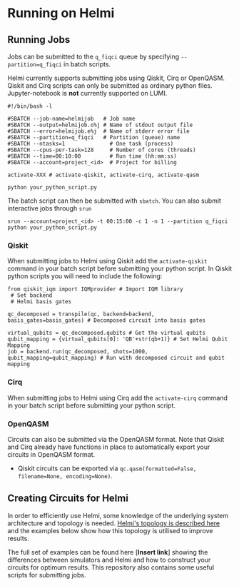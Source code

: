 # Running on Helmi

## Running Jobs

Jobs can be submitted to the `q_fiqci` queue by specifying `--partition=q_fiqci` in batch scripts. 

Helmi currently supports submitting jobs using Qiskit, Cirq or OpenQASM. Qiskit and Cirq scripts can only be submitted as ordinary python files. Jupyter-notebook is **not** currently supported on LUMI.

	#!/bin/bash -l
	 
	#SBATCH --job-name=helmijob   # Job name
	#SBATCH --output=helmijob.o%j # Name of stdout output file
	#SBATCH --error=helmijob.e%j  # Name of stderr error file
	#SBATCH --partition=q_fiqci   # Partition (queue) name
	#SBATCH --ntasks=1              # One task (process)
	#SBATCH --cpus-per-task=128     # Number of cores (threads)
	#SBATCH --time=00:10:00         # Run time (hh:mm:ss)
	#SBATCH --account=project_<id>  # Project for billing
	 
	activate-XXX # activate-qiskit, activate-cirq, activate-qasm
	 
	python your_python_script.py

The batch script can then be submitted with `sbatch`. You can also submit interactive jobs through `srun` 

	srun --account=project_<id> -t 00:15:00 -c 1 -n 1 --partition q_fiqci python your_python_script.py

<!-- Each user will need to know:
	- Queue/Partition to submit jobs to on LUMI
	- Batch job preamble activate-XXX to activate env on Helmi
	- Python backend preamble to set the backend as Helmi
	- Basis gates and Qubit Mapping for Helmi
	- Printing results such that results are returned to LUMI (TBD) -->



### Qiskit

When submitting jobs to Helmi using Qiskit add the `activate-qiskit` command in your batch script before submitting your python script. In Qiskit python scripts you will need to include the following:

	from qiskit_iqm import IQMprovider # Import IQM library
	 # Set backend
	 # Helmi basis gates
	 
	qc_decomposed = transpile(qc, backend=backend, basis_gates=basis_gates) # Decomposed circuit into basis gates
	 
	virtual_qubits = qc_decomposed.qubits # Get the virtual qubits
	qubit_mapping = {virtual_qubits[0]: 'QB'+str(qb+1)} # Set Helmi Qubit Mapping
	job = backend.run(qc_decomposed, shots=1000, qubit_mapping=qubit_mapping) # Run with decomposed circuit and qubit mapping


### Cirq

When submitting jobs to Helmi using Cirq add the `activate-cirq` command in your batch script before submitting your python script.

### OpenQASM

Circuits can also be submitted via the OpenQASM format. Note that Qiskit and Cirq already have functions in place to automatically export your circuits in OpenQASM format.

* Qiskit circuits can be exported via `qc.qasm(formatted=False, filename=None, encoding=None)`. 


## Creating Circuits for Helmi

In order to efficiently use Helmi, some knowledge of the underlying system architecture and topology is needed. [Helmi's topology is described here](../../../computing/helmi/) and the examples below show how this topology is utilised to improve results. 


The full set of examples can be found here [**Insert link**] showing the differences between simulators and Helmi and how to construct your circuits for optimum results. This repository also contains some useful scripts for submitting jobs. 

